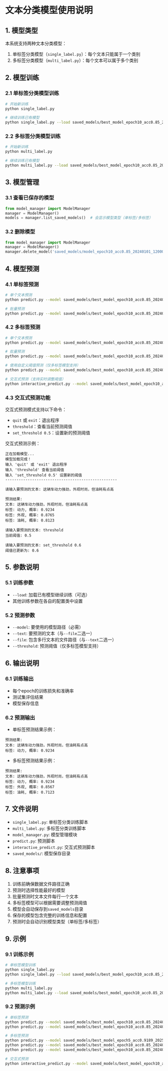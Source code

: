 # 文本分类模型使用说明

## 1. 模型类型

本系统支持两种文本分类模型：
1. 单标签分类模型（`single_label.py`）：每个文本只能属于一个类别
2. 多标签分类模型（`multi_label.py`）：每个文本可以属于多个类别

## 2. 模型训练

### 2.1 单标签分类模型训练
```bash
# 开始新训练
python single_label.py

# 继续训练已有模型
python single_label.py --load saved_models/best_model_epoch10_acc0.85_20240101_120000
```

### 2.2 多标签分类模型训练
```bash
# 开始新训练
python multi_label.py

# 继续训练已有模型
python multi_label.py --load saved_models/best_model_epoch10_acc0.85_20240101_120000
```

## 3. 模型管理

### 3.1 查看已保存的模型
```python
from model_manager import ModelManager
manager = ModelManager()
models = manager.list_saved_models()  # 会显示模型类型（单标签/多标签）
```

### 3.2 删除模型
```python
from model_manager import ModelManager
manager = ModelManager()
manager.delete_model('saved_models/model_epoch10_acc0.85_20240101_120000')
```

## 4. 模型预测

### 4.1 单标签预测
```bash
# 单个文本预测
python predict.py --model saved_models/best_model_epoch10_acc0.85_20240101_120000 --text "这辆车动力强劲，外观时尚，但油耗有点高"

# 批量预测
python predict.py --model saved_models/best_model_epoch10_acc0.85_20240101_120000 --file test.txt
```

### 4.2 多标签预测
```bash
# 单个文本预测
python predict.py --model saved_models/best_model_epoch10_acc0.85_20240101_120000 --text "这辆车动力强劲，外观时尚，但油耗有点高"

# 批量预测
python predict.py --model saved_models/best_model_epoch10_acc0.85_20240101_120000 --file test.txt

# 使用自定义阈值预测（仅多标签模型支持）
python predict.py --model saved_models/best_model_epoch10_acc0.85_20240101_120000 --text "这辆车动力强劲，外观时尚，但油耗有点高" --threshold 0.6

# 交互式预测（支持实时调整阈值）
python interactive_predict.py --model saved_models/best_model_epoch10_acc0.85_20240101_120000
```

### 4.3 交互式预测功能
交互式预测模式支持以下命令：
- `quit` 或 `exit`：退出程序
- `threshold`：查看当前预测阈值
- `set_threshold 0.5`：设置新的预测阈值

交互式预测示例：
```
正在加载模型...
模型加载完成！
输入 'quit' 或 'exit' 退出程序
输入 'threshold' 查看当前阈值
输入 'set_threshold 0.5' 设置新的阈值
--------------------------------------------------

请输入要预测的文本: 这辆车动力强劲，外观时尚，但油耗有点高

预测结果:
文本: 这辆车动力强劲，外观时尚，但油耗有点高
标签: 动力, 概率: 0.9234
标签: 外观, 概率: 0.8765
标签: 油耗, 概率: 0.8123

请输入要预测的文本: threshold
当前阈值: 0.5

请输入要预测的文本: set_threshold 0.6
阈值已更新为: 0.6
```

## 5. 参数说明

### 5.1 训练参数
- `--load`: 加载已有模型继续训练（可选）
- 其他训练参数在各自的配置类中设置

### 5.2 预测参数
- `--model`: 要使用的模型路径（必需）
- `--text`: 要预测的文本（与`--file`二选一）
- `--file`: 包含多行文本的文件路径（与`--text`二选一）
- `--threshold`: 预测阈值（仅多标签模型支持）

## 6. 输出说明

### 6.1 训练输出
- 每个epoch的训练损失和准确率
- 测试集评估结果
- 模型保存信息

### 6.2 预测输出
- 单标签预测结果示例：
```
预测结果:
文本: 这辆车动力强劲，外观时尚，但油耗有点高
标签: 动力, 概率: 0.9234
```

- 多标签预测结果示例：
```
预测结果:
文本: 这辆车动力强劲，外观时尚，但油耗有点高
标签: 动力, 概率: 0.9234
标签: 外观, 概率: 0.8567
标签: 油耗, 概率: 0.7123
```

## 7. 文件说明

- `single_label.py`: 单标签分类训练脚本
- `multi_label.py`: 多标签分类训练脚本
- `model_manager.py`: 模型管理模块
- `predict.py`: 预测脚本
- `interactive_predict.py`: 交互式预测脚本
- `saved_models/`: 模型保存目录

## 8. 注意事项

1. 训练前确保数据文件路径正确
2. 预测时选择性能最好的模型
3. 批量预测时文本文件每行一个文本
4. 多标签模型可以根据需要调整预测阈值
5. 模型会自动保存到`saved_models`目录
6. 保存的模型包含完整的训练信息和配置
7. 预测时会自动识别模型类型（单标签/多标签）

## 9. 示例

### 9.1 训练示例
```bash
# 单标签模型训练
python single_label.py
python single_label.py --load saved_models/best_model_epoch10_acc0.85_20240101_120000

# 多标签模型训练
python multi_label.py
python multi_label.py --load saved_models/best_model_epoch10_acc0.85_20240101_120000
```

### 9.2 预测示例
```bash
# 单标签预测
python predict.py --model saved_models/best_model_epoch10_acc0.85_20240101_120000 --text "这辆车动力强劲，外观时尚，但油耗有点高"
python predict.py --model saved_models/best_model_epoch10_acc0.85_20240101_120000 --file test.txt

# 多标签预测
python predict.py --model saved_models/best_model_epoch5_acc0.9189_20250428_153158 --text "这辆车动力强劲，外观时尚，但油耗有点高"
python predict.py --model saved_models/best_model_epoch10_acc0.85_20240101_120000 --file test.txt
python predict.py --model saved_models/best_model_epoch10_acc0.85_20240101_120000 --text "这辆车动力强劲，外观时尚，但油耗有点高" --threshold 0.6

# 交互式预测
python interactive_predict.py --model saved_models/best_model_epoch10_acc0.85_20240101_120000
``` 
